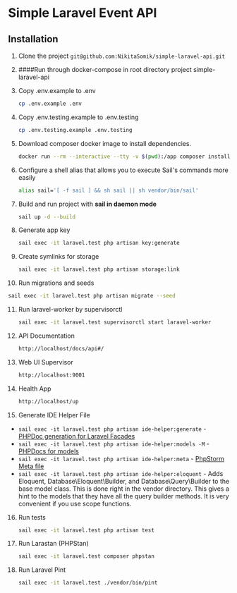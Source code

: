 # Simple Laravel Event API

## Installation

1. Clone the project `git@github.com:NikitaSomik/simple-laravel-api.git`
2. ####Run through docker-compose in root directory project simple-laravel-api
3. Copy .env.example to .env

   ```bash
   cp .env.example .env
   ```

4. Copy .env.testing.example to .env.testing

   ```bash
   cp .env.testing.example .env.testing
   ```

5. Download composer docker image to install dependencies.

   ```bash
   docker run --rm --interactive --tty -v $(pwd):/app composer install
   ```

6. Configure a shell alias that allows you to execute Sail's commands more easily

   ```bash
   alias sail='[ -f sail ] && sh sail || sh vendor/bin/sail'
   ```

7. Build and run project with **sail in daemon mode**

   ```bash
   sail up -d --build
   ```
8. Generate app key

   ```bash
   sail exec -it laravel.test php artisan key:generate
   ```
9. Create symlinks for storage

   ```bash
   sail exec -it laravel.test php artisan storage:link
   ```
10. Run migrations and seeds

   ```bash
   sail exec -it laravel.test php artisan migrate --seed
   ```

11. Run laravel-worker by supervisorctl

    ```bash
    sail exec -it laravel.test supervisorctl start laravel-worker
    ```

12. API Documentation

    ```bash
    http://localhost/docs/api#/
    ```

13. Web UI Supervisor

    ```bash
    http://localhost:9001
    ```

14. Health App

    ```bash
    http://localhost/up
    ```    

15. Generate IDE Helper File

- `sail exec -it laravel.test php artisan ide-helper:generate` - [PHPDoc generation for Laravel Facades](#automatic-phpdoc-generation-for-laravel-facades)
- `sail exec -it laravel.test php artisan ide-helper:models -M` - [PHPDocs for models](#automatic-phpdocs-for-models)
- `sail exec -it laravel.test php artisan ide-helper:meta` - [PhpStorm Meta file](#phpstorm-meta-for-container-instances)
- `sail exec -it laravel.test php artisan ide-helper:eloquent` - Adds Eloquent, Database\Eloquent\Builder, and Database\Query\Builder to the base model class. This is done right in the vendor directory. This gives a hint to the models that they have all the query builder methods. It is very convenient if you use scope functions.

16. Run tests

    ```bash
    sail exec -it laravel.test php artisan test
    ```

17. Run Larastan (PHPStan)

    ```bash
    sail exec -it laravel.test composer phpstan
    ```

18. Run Laravel Pint

    ```bash
    sail exec -it laravel.test ./vendor/bin/pint
    ```
